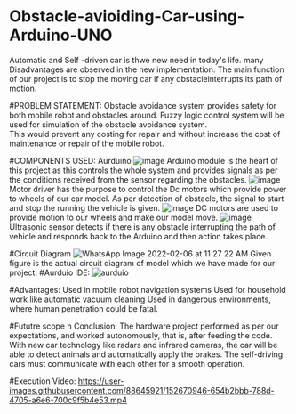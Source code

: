 # Obstacle-avioiding-Car-using-Arduino-UNO

Automatic and Self -driven car is thwe new need in today's life.
many Disadvantages are observed in the new implementation.
The main function of our project is to stop the moving car if any obstacleinterrupts its path of motion.

#PROBLEM STATEMENT:
Obstacle avoidance system provides safety for both mobile robot and obstacles around.
Fuzzy logic control system will be used for simulation of the obstacle avoidance system.  
This would prevent any costing for repair and without increase the cost of maintenance or repair of the mobile robot. 

#COMPONENTS USED:
Aurduino
![image](https://user-images.githubusercontent.com/88645921/152670145-ea88f003-df96-4699-8de3-bb6a1ee39c45.png)
Arduino module is the heart of this project as this controls the whole system and provides signals as per the conditions received from the sensor regarding the obstacles.
![image](https://user-images.githubusercontent.com/88645921/152670168-ace44006-1f18-46a1-a8bc-8a4f8b8ae2f8.png)
Motor driver has the purpose to control the Dc motors which provide power to wheels of our car model. As per detection of obstacle, the signal to start and stop the running the vehicle is given.
![image](https://user-images.githubusercontent.com/88645921/152670196-b71db310-7965-49fe-8e6c-f186c199307f.png)
DC motors are used to provide motion to our wheels and make our model move.
![image](https://user-images.githubusercontent.com/88645921/152670206-c92c085c-0586-4388-8793-5de753be977c.png)
Ultrasonic sensor detects if there is any obstacle interrupting the path of vehicle and responds back to the Arduino and then action takes place.

#Circuit Diagram
![WhatsApp Image 2022-02-06 at 11 27 22 AM](https://user-images.githubusercontent.com/88645921/152670291-c734f623-74bb-4d6a-900b-cf844334177a.jpeg)
Given figure is the actual circuit diagram of model which we have made for our project.
#Aurduio IDE:
![aurduio](https://user-images.githubusercontent.com/88645921/152670937-f7b06d1a-cc97-4732-98e2-0ebd6d31d0b9.png)

#Advantages:
Used in mobile robot navigation systems
Used for household work like automatic vacuum cleaning
Used in dangerous environments, where human penetration could be fatal.

#Fututre scope n Conclusion:
The hardware project performed as per our expectations, and worked autonomously, that is, after feeding the code.
With new car technology like radars and infrared cameras, the car will be able to detect animals and automatically apply the brakes. 
The self-driving cars must communicate with each other for a smooth operation. 


#Execution Video:
https://user-images.githubusercontent.com/88645921/152670946-654b2bbb-788d-4705-a6e6-700c9f5b4e53.mp4




